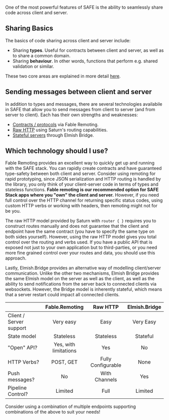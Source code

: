 One of the most powerful features of SAFE is the ability to seamlessly share code across client and server.

## Sharing Basics
The basics of code sharing across client and server include:

* Sharing **types**. Useful for contracts between client and server, as well as to share a common domain.
* Sharing **behaviour**. In other words, functions that perform e.g. shared validation or similar.

These two core areas are explained in more detail [here](feature-clientserver-basics.md).

## Sending messages between client and server
In addition to types and messages, there are several technologies availabile in SAFE that allow you to send messages from client to server (and from server to client). Each has their own strengths and weaknesses:

* [Contracts / protocols](feature-clientserver-remoting.md) via Fable Remoting.
* [Raw HTTP](feature-clientserver-http.md) using Saturn's routing capabilities.
* [Stateful servers](feature-clientserver-bridge.md) through Elmish Bridge.

## Which technology should I use?
Fable Remoting provides an excellent way to quickly get up and running with the SAFE stack. You can rapidly create contracts and have guaranteed type-safety between both client and server. Consider using remoting for rapid prototyping, since JSON serialization and HTTP routing is handled by the library, you only think of your client-server code in terms of types and stateless functions. **Fable remoting is our recommended option for SAFE Stack apps where you "own" the client and server.** However, if you need full control over the HTTP channel for returning specific status codes, using custom HTTP verbs or working with headers, then remoting might not for be you.

The raw HTTP model provided by Saturn with `router { }` requires you to construct routes manually and does not guarantee that the client and endpoint have the same contract (you have to specify the same type on both sides yourself). However, using the raw HTTP model gives you total control over the routing and verbs used. If you have a public API that is exposed not just to your own application but to third-parties, or you need more fine grained control over your routes and data, you should use this approach.

Lastly, Elmish.Bridge provides an alternative way of modelling client/server communication. Unlike the other two mechanisms, Elmish Bridge provides the same Elmish model on the server as well as the client, as well as the ability to send notifications from the server back to connected clients via websockets. However, the Bridge model is inherently stateful, which means that a server restart could impact all connected clients.

| | Fable.Remoting | Raw HTTP | Elmish.Bridge |
|-|:-:|:-:|:-:|
| Client / Server support | Very easy | Easy | Very Easy |
| State model | Stateless | Stateless | Stateful |
| "Open" API? | Yes, with limitations | Yes | No |
| HTTP Verbs? | POST, GET | Fully Configurable | None |
| Push messages? | No | With Channels | Yes |
| Pipeline Control? | Limited | Full | Limited |

Consider using a combination of multiple endpoints supporting combinations of the above to suit your needs!
